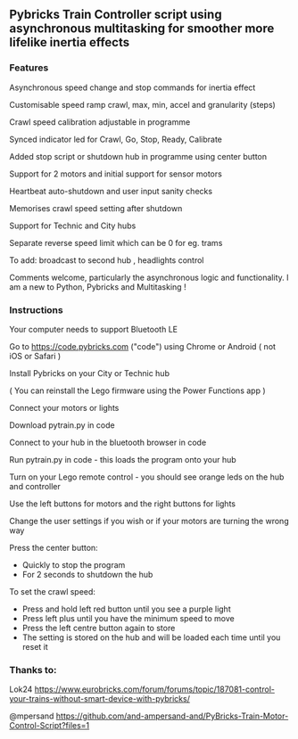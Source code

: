 ## Pybricks Train Controller script using asynchronous multitasking for smoother more lifelike inertia effects

### Features

Asynchronous speed change and stop commands for inertia effect 

Customisable speed ramp crawl, max, min, accel and granularity (steps)

Crawl speed calibration adjustable in programme 

Synced indicator led for Crawl, Go, Stop, Ready, Calibrate 

Added stop script or shutdown hub in programme using center button

Support for 2 motors and initial support for sensor motors

Heartbeat auto-shutdown and user input sanity checks

Memorises crawl speed setting after shutdown

Support for Technic and City hubs 

Separate reverse speed limit which can be 0 for eg. trams

To add: broadcast to second hub , headlights control

Comments welcome, particularly the asynchronous logic and functionality. I am a new to Python, Pybricks and Multitasking !

### Instructions

Your computer needs to support Bluetooth LE

Go to https://code.pybricks.com ("code") using Chrome or Android ( not iOS or Safari )

Install Pybricks on your City or Technic hub

( You can reinstall the Lego firmware using the Power Functions app )

Connect your motors or lights

Download pytrain.py in code

Connect to your hub in the bluetooth browser in code

Run pytrain.py in code - this loads the program onto your hub

Turn on your Lego remote control - you should see orange leds on the hub and controller

Use the left buttons for motors and the right buttons for lights

Change the user settings if you wish or if your motors are turning the wrong way

Press the center button:
* Quickly to stop the program
* For 2 seconds to shutdown the hub

To set the crawl speed:
* Press and hold left red button until you see a purple light
* Press left plus until you have the minimum speed to move
* Press the left centre button again to store
* The setting is stored on the hub and will be loaded each time until you reset it

### Thanks to: 

Lok24 https://www.eurobricks.com/forum/forums/topic/187081-control-your-trains-without-smart-device-with-pybricks/

@mpersand https://github.com/and-ampersand-and/PyBricks-Train-Motor-Control-Script?files=1


